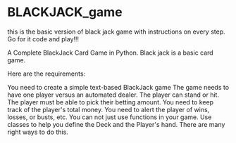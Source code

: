 # BLACKJACK_game

this is the basic version of black jack game with instructions on every step. Go for it code and play!!!

 A Complete BlackJack Card Game in Python. Black jack is a basic card game.

Here are the requirements:

You need to create a simple text-based BlackJack game The game needs to have one player versus an automated dealer. The player can stand or hit. The player must be able to pick their betting amount. You need to keep track of the player's total money. You need to alert the player of wins, losses, or busts, etc. You can not just use functions in your game. Use classes to help you define the Deck and the Player's hand. There are many right ways to do this. 
